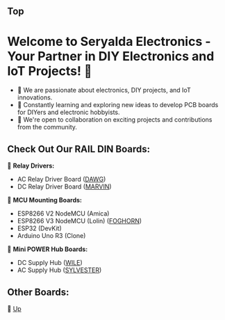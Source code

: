## Top
# Welcome to Seryalda Electronics - Your Partner in DIY Electronics and IoT Projects! 👋

- 👀 We are passionate about electronics, DIY projects, and IoT innovations.
- 🌱 Constantly learning and exploring new ideas to develop PCB boards for DIYers and electronic hobbyists.
- 🤝 We're open to collaboration on exciting projects and contributions from the community.

## Check Out Our RAIL DIN Boards:

🔌 **Relay Drivers:** 
  - AC Relay Driver Board ([DAWG](https://github.com/seryalda/dawg))
  - DC Relay Driver Board ([MARVIN](https://github.com/seryalda/marvin))

🌟 **MCU Mounting Boards:**
  - ESP8266 V2 NodeMCU (Amica)
  - ESP8266 V3 NodeMCU (Lolin) ([FOGHORN](https://github.com/seryalda/foghorn))
  - ESP32 (DevKit)
  - Arduino Uno R3 (Clone)

🔋 **Mini POWER Hub Boards:**
  - DC Supply Hub ([WILE](https://github.com/seryalda/wile))
  - AC Supply Hub ([SYLVESTER](https://github.com/seryalda/sylvester))

## Other Boards:

🔗 [Up](#top)

<!--

https://www.homemade-circuits.com/efficient-electronic-relay-ssr-circuit/
https://randomnerdtutorials.com/esp8266-pinout-reference-gpios/

-->
